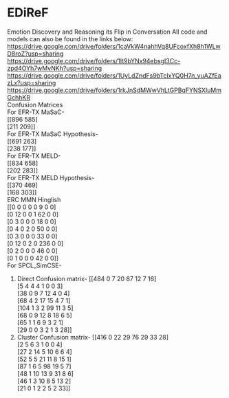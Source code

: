 # EDiReF
Emotion Discovery and Reasoning its Flip in Conversation
All code and models can also be found in the links below:
https://drive.google.com/drive/folders/1caVkW4nahhVq8UFcoxfXh8h1WLwD8roZ?usp=sharing
https://drive.google.com/drive/folders/1It9bYNx94ebsgI3Cc-zpd4OYh7wMvNKh?usp=sharing
https://drive.google.com/drive/folders/1UyLdZndFs9bTclxYQ0H7n_yuAZfEazLx?usp=sharing
https://drive.google.com/drive/folders/1rkJnSdMWwVhLtGPBqFYNSXluMmGchhKR  
Confusion Matrices  
For EFR-TX MaSaC-  
[[896 585]  
[211 209]]  
For EFR-TX MaSaC Hypothesis-  
[[691 263]  
[238 177]]  
For EFR-TX MELD-  
[[834 658]  
[202 283]]  
For EFR-TX MELD Hypothesis-  
[[370 469]  
[168 303]]  
ERC MMN Hinglish  
[[0 0 0 0 0 9 0 0]  
[0 12 0 0 1 62 0 0]  
[0 3 0 0 0 18 0 0]  
[0 4 0 2 0 50 0 0]  
[0 3 0 0 0 33 0 0]  
[0 12 0 2 0 236 0 0]  
[0 2 0 0 0 46 0 0]  
[0 1 0 0 0 42 0 0]]  
For SPCL_SimCSE-  
1. Direct Confusion matrix-
   [[484 0 7 20 87 12 7 16]  
   [5 4 4 4 1 0 0 3]  
   [38 0 9 7 12 4 0 4]  
   [68 4 2 17 15 4 7 1]  
   [104 1 3 2 99 11 3 5]  
   [68 0 9 12 8 18 6 5]  
   [65 1 1 6 9 3 2 1]  
   [29 0 0 3 2 1 3 28]]  
2. Cluster Confusion matrix-
   [[416 0 22 29 76 29 33 28]  
   [2 5 6 3 1 0 0 4]  
   [27 2 14 5 10 6 6 4]    
   [52 5 5 21 11 8 15 1]    
   [87 1 6 5 98 19 5 7]    
   [48 1 10 13 9 31 8 6]    
   [46 1 3 10 8 5 13 2]  
   [21 0 1 2 2 5 2 33]]  
   








